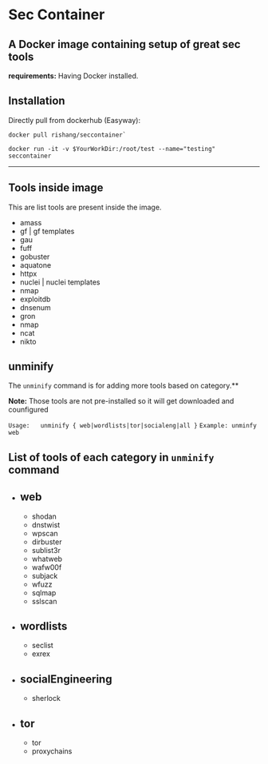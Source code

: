 # Sec Container

## A Docker image containing setup of great sec tools

**requirements:** Having Docker installed.

## Installation

Directly pull from dockerhub (Easyway):

    docker pull rishang/seccontainer` 

    docker run -it -v $YourWorkDir:/root/test --name="testing" seccontainer

---------

## Tools inside image

This are list tools are present inside the image.

- amass
- gf | gf templates
- gau
- fuff
- gobuster
- aquatone
- httpx
- nuclei | nuclei templates
- nmap
- exploitdb
- dnsenum
- gron
- nmap
- ncat
- nikto

## unminify

The `unminify` command is for adding more tools based on category.**

**Note:** Those tools are not pre-installed so it will get downloaded and counfigured

`Usage:   unminify { web|wordlists|tor|socialeng|all }`
`Example: unminfy web`

## List of tools of each category in `unminify` command

- ## web
  
  - shodan
  - dnstwist
  - wpscan
  - dirbuster
  - sublist3r
  - whatweb
  - wafw00f
  - subjack
  - wfuzz
  - sqlmap
  - sslscan

- ## wordlists

  - seclist
  - exrex

- ## socialEngineering

  - sherlock

- ## tor

  - tor
  - proxychains